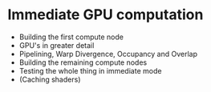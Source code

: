 # Immediate GPU computation

* Building the first compute node
* GPU's in greater detail
* Pipelining, Warp Divergence, Occupancy and Overlap
* Building the remaining compute nodes
* Testing the whole thing in immediate mode
* (Caching shaders)